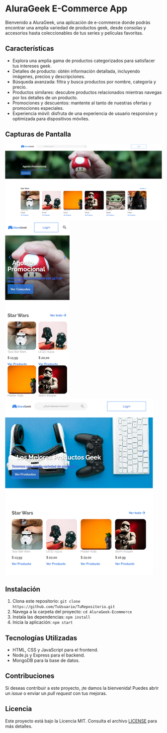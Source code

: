 # AluraGeek E-Commerce App

Bienvenido a AluraGeek, una aplicación de e-commerce donde podrás encontrar una amplia variedad de productos geek, desde consolas y accesorios hasta coleccionables de tus series y películas favoritas.

## Características

- Explora una amplia gama de productos categorizados para satisfacer tus intereses geek.
- Detalles de producto: obtén información detallada, incluyendo imágenes, precios y descripciones.
- Búsqueda avanzada: filtra y busca productos por nombre, categoría y precio.
- Productos similares: descubre productos relacionados mientras navegas por los detalles de un producto.
- Promociones y descuentos: mantente al tanto de nuestras ofertas y promociones especiales.
- Experiencia móvil: disfruta de una experiencia de usuario responsive y optimizada para dispositivos móviles.

## Capturas de Pantalla

![Laptop](./assets/img/cap1.png)
![Móvil](./assets/img/cap2movil.png)
![Tablet](./assets/img/cap3tablet.png)

## Instalación

1. Clona este repositorio: `git clone https://github.com/TuUsuario/TuRepositorio.git`
2. Navega a la carpeta del proyecto: `cd AluraGeek-Ecommerce`
3. Instala las dependencias: `npm install`
4. Inicia la aplicación: `npm start`

## Tecnologías Utilizadas

- HTML, CSS y JavaScript para el frontend.
- Node.js y Express para el backend.
- MongoDB para la base de datos.

## Contribuciones

Si deseas contribuir a este proyecto, ¡te damos la bienvenida! Puedes abrir un _issue_ o enviar un _pull request_ con tus mejoras.

## Licencia
Este proyecto está bajo la Licencia MIT. Consulta el archivo [LICENSE](LICENSE) para más detalles.